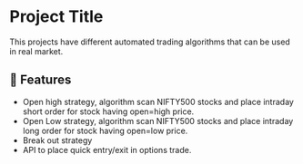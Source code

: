 # Project Title

This projects have different automated trading algorithms that can be used in real market.

## 🚀 Features
- Open high strategy, algorithm scan NIFTY500 stocks and place intraday short order for stock having open=high price.
- Open Low strategy, algorithm scan NIFTY500 stocks and place intraday long order for stock having open=low price.
- Break out strategy
- API to place quick entry/exit in options trade.


